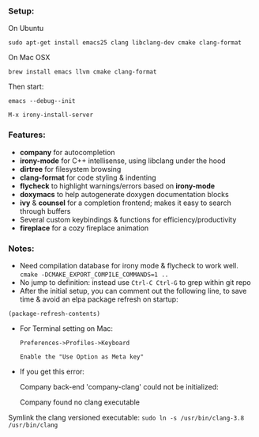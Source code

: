 ### Setup:
On Ubuntu

`sudo apt-get install emacs25 clang libclang-dev cmake clang-format`

On Mac OSX

`brew install emacs llvm cmake clang-format`



Then start:

`emacs --debug--init`

`M-x irony-install-server`


### Features:
* **company** for autocompletion
* **irony-mode** for C++ intellisense, using libclang under the hood
* **dirtree** for filesystem browsing
* **clang-format** for code styling & indenting
* **flycheck** to highlight warnings/errors based on **irony-mode**
* **doxymacs** to help autogenerate doxygen documentation blocks
* **ivy** & **counsel** for a completion frontend; makes it easy to search through buffers
* Several custom keybindings & functions for efficiency/productivity
* **fireplace** for a cozy fireplace animation


### Notes:
* Need compilation database for irony mode & flycheck to work well.
  `cmake -DCMAKE_EXPORT_COMPILE_COMMANDS=1 ..`
* No jump to definition: instead use `Ctrl-C Ctrl-G` to grep within git repo
* After the initial setup, you can comment out the following line, to save time & avoid an elpa package refresh on startup:

`(package-refresh-contents)`

* For Terminal setting on Mac:

      Preferences->Profiles->Keyboard

      Enable the "Use Option as Meta key"

* If you get this error:

     Company back-end 'company-clang' could not be initialized:

     Company found no clang executable

Symlink the clang versioned executable: `sudo ln -s /usr/bin/clang-3.8 /usr/bin/clang`
